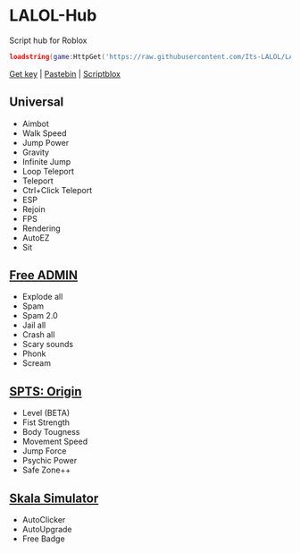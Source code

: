 # LALOL-Hub
Script hub for Roblox
```lua
loadstring(game:HttpGet('https://raw.githubusercontent.com/Its-LALOL/LALOL-Hub/main/.lua'))()
```
[Get key](https://discord.gg/XXqzxT7E5z) | [Pastebin](https://pastebin.com/TKzGDUGL) | [Scriptblox](https://scriptblox.com/script/Universal-Script-LALOL-Hub-7112)
## Universal
- Aimbot
- Walk Speed
- Jump Power
- Gravity
- Infinite Jump
- Loop Teleport
- Teleport
- Сtrl+Click Teleport
- ESP
- Rejoin
- FPS
- Rendering
- AutoEZ
- Sit
## [Free ADMIN](https://www.roblox.com/games/4522347649/FREE-ADMIN)
- Explode all
- Spam
- Spam 2.0
- Jail all
- Crash all
- Scary sounds
- Phonk
- Scream
## [SPTS: Origin](https://www.roblox.com/games/10710676163/SPTS-Origin)
- Level (BETA)
- Fist Strength
- Body Tougness
- Movement Speed
- Jump Force
- Psychic Power
- Safe Zone++
## [Skala Simulator](https://www.roblox.com/games/10972284553/Skala-Simulator)
- AutoClicker
- AutoUpgrade
- Free Badge
